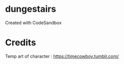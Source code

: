 # dungestairs
Created with CodeSandbox


# Credits
Temp art of character : https://timecowboy.tumblr.com/
